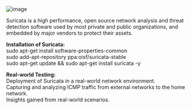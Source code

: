 
 ![image](https://github.com/LOKESH4884/IDS-By-Suricata/assets/111216649/f1f1460e-af22-4648-933a-fb0beab1cc7e)

Suricata is a high performance, open source network analysis and threat detection software used by most private and public organizations, and embedded by major vendors to protect their assets.<br/>

**Installation of Suricata:**<br/>
sudo apt-get install software-properties-common<br/>
sudo add-apt-repository ppa:oisf/suricata-stable<br/>
sudo apt-get update && sudo apt-get install suricata -y<br/>

**Real-world Testing:**<br/>
Deployment of Suricata in a real-world network environment.<br/>
Capturing and analyzing ICMP traffic from external networks to the home network.<br/>
Insights gained from real-world scenarios.<br/>
